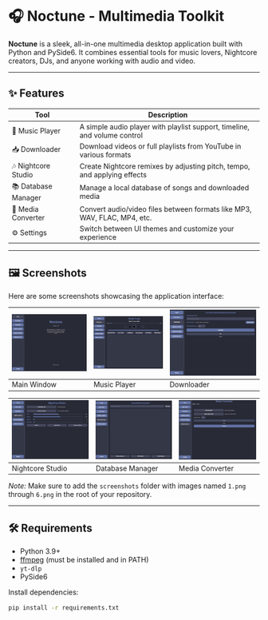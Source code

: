 # 🎧 Noctune - Multimedia Toolkit

**Noctune** is a sleek, all-in-one multimedia desktop application built with Python and PySide6. It combines essential tools for music lovers, Nightcore creators, DJs, and anyone working with audio and video.

---

## ✨ Features

| Tool               | Description                                                                 |
|--------------------|-----------------------------------------------------------------------------|
| 🎵 Music Player     | A simple audio player with playlist support, timeline, and volume control  |
| 📥 Downloader       | Download videos or full playlists from YouTube in various formats          |
| 🎶 Nightcore Studio | Create Nightcore remixes by adjusting pitch, tempo, and applying effects   |
| 📚 Database Manager | Manage a local database of songs and downloaded media                      |
| 🔁 Media Converter  | Convert audio/video files between formats like MP3, WAV, FLAC, MP4, etc.   |
| ⚙️ Settings         | Switch between UI themes and customize your experience                    |

---

## 🖼️ Screenshots

Here are some screenshots showcasing the application interface:

| ![Screenshot 1](screenshots/1.png) | ![Screenshot 2](screenshots/2.png) | ![Screenshot 3](screenshots/3.png) |
|-----------------------------------|-----------------------------------|----------------------------------|
| Main Window                       | Music Player                      | Downloader                       |

| ![Screenshot 4](screenshots/4.png) | ![Screenshot 5](screenshots/5.png) | ![Screenshot 6](screenshots/6.png) |
|------------------------------------|------------------------------------|------------------------------------|
| Nightcore Studio                   | Database Manager                   | Media Converter                    |

*Note:* Make sure to add the `screenshots` folder with images named `1.png` through `6.png` in the root of your repository.

---

## 🛠️ Requirements

- Python 3.9+
- [ffmpeg](https://ffmpeg.org/) (must be installed and in PATH)
- `yt-dlp`
- PySide6

Install dependencies:

```bash
pip install -r requirements.txt
